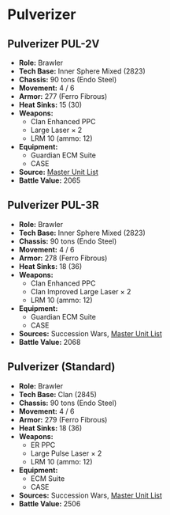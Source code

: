 # Pulverizer
## Pulverizer PUL-2V
- **Role:** Brawler
- **Tech Base:** Inner Sphere Mixed (2823)
- **Chassis:** 90 tons (Endo Steel)
- **Movement:** 4 / 6
- **Armor:** 277 (Ferro Fibrous)
- **Heat Sinks:** 15 (30)
- **Weapons:**
  - Clan Enhanced PPC
  - Large Laser × 2
  - LRM 10 (ammo: 12)
- **Equipment:**
  - Guardian ECM Suite
  - CASE
- **Source:** [Master Unit List](http://masterunitlist.info/Unit/Details/2590/pulverizer-pul-2v)
- **Battle Value:** 2065

## Pulverizer PUL-3R
- **Role:** Brawler
- **Tech Base:** Inner Sphere Mixed (2823)
- **Chassis:** 90 tons (Endo Steel)
- **Movement:** 4 / 6
- **Armor:** 278 (Ferro Fibrous)
- **Heat Sinks:** 18 (36)
- **Weapons:**
  - Clan Enhanced PPC
  - Clan Improved Large Laser × 2
  - LRM 10 (ammo: 12)
- **Equipment:**
  - Guardian ECM Suite
  - CASE
- **Sources:** Succession Wars, [Master Unit List](http://masterunitlist.info/Unit/Details/7647/pulverizer-pul-3r)
- **Battle Value:** 2068

## Pulverizer (Standard)
- **Role:** Brawler
- **Tech Base:** Clan (2845)
- **Chassis:** 90 tons (Endo Steel)
- **Movement:** 4 / 6
- **Armor:** 279 (Ferro Fibrous)
- **Heat Sinks:** 18 (36)
- **Weapons:**
  - ER PPC
  - Large Pulse Laser × 2
  - LRM 10 (ammo: 12)
- **Equipment:**
  - ECM Suite
  - CASE
- **Sources:** Succession Wars, [Master Unit List](http://masterunitlist.info/Unit/Details/7648/pulverizer-standard)
- **Battle Value:** 2506

